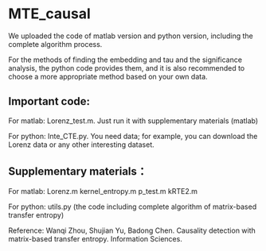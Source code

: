 # MTE_causal

We uploaded the code of matlab version and python version, including the complete algorithm process.

For the methods of finding the embedding and tau and the significance analysis, the python code provides them, and it is also recommended to choose a more appropriate method based on your own data.

## Important code:
For matlab: Lorenz_test.m.  Just run it with supplementary materials (matlab)

For python: Inte_CTE.py.  You need data; for example, you can download the Lorenz data or any other interesting dataset.

## Supplementary materials：

For matlab: Lorenz.m kernel_entropy.m p_test.m kRTE2.m

For python: utils.py (the code including complete algorithm of matrix-based transfer entropy)  







Reference: Wanqi Zhou, Shujian Yu, Badong Chen. Causality detection with matrix-based transfer entropy. Information Sciences.
